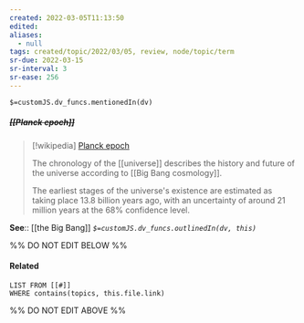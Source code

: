 ```yaml
---
created: 2022-03-05T11:13:50 
edited: 
aliases:
  - null
tags: created/topic/2022/03/05, review, node/topic/term
sr-due: 2022-03-15
sr-interval: 3
sr-ease: 256
---
```

`$=customJS.dv_funcs.mentionedIn(dv)`

##### <s class="topic-title">[[Planck epoch]]</s>

> [!wikipedia] [Planck epoch](https://en.wikipedia.org/wiki/Chronology%20of%20the%20universe)
> 
> The chronology of the [[universe]] describes the history and future of the universe according to [[Big Bang cosmology]].
> 
> The earliest stages of the universe's existence are estimated as taking place 13.8 billion years ago, with an uncertainty of around 21 million years at the 68% confidence level.
>


**See**:: [[the Big Bang]]
*`$=customJS.dv_funcs.outlinedIn(dv, this)`*

%% DO NOT EDIT BELOW %%

#### Related 

```dataview
LIST FROM [[#]]
WHERE contains(topics, this.file.link)
```
%% DO NOT EDIT ABOVE %%
